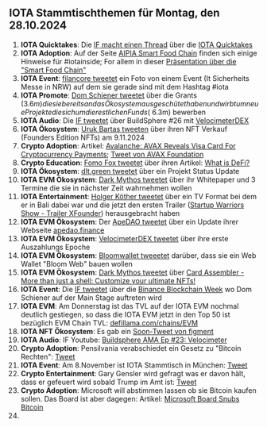 ## IOTA Stammtischthemen für Montag, den 28.10.2024

1. **IOTA Quicktakes**: Die [IF macht einen Thread](https://x.com/iota/status/1848303281841246352) über die [IOTA Quicktakes]()
2. **IOTA Adoption**: Auf der Seite [AIPIA Smart Food Chain](https://www.aipia.info/smart-packaging-AIPIA-Smart-Food-Chain-41.php) finden sich einige Hinweise für #iotainside; For allem in dieser [Präsentation über die "Smart Food Chain"](https://www.aipia.info/upload/bestanden/smart-food-chain-l-project-general-information-17231941280.pdf)
3. **IOTA Event**: [filancore tweetet](https://x.com/FilancoreGmbH/status/1848635209127739777) ein Foto von einem Event (It Sicherheits Messe in NRW) auf dem sie gerade sind mit dem Hashtag #iota
4. **IOTA Promote**: [Dom Schiener tweetet](https://x.com/DomSchiener/status/1848648792154783745) über die Grants ($3.6m) die sie bereits an das Ökosystem ausgeschütet haben und wirbt um neue Projekte die sich um die restlichen Funds (~$6.3m) bewerben
5. **IOTA Audio**: Die [IF tweetet](https://x.com/iota/status/1848697871505248452) über BuildSphere #26 mit [VelocimeterDEX](https://x.com/VelocimeterDEX)
6. **IOTA Ökosystem**: [Uruk Bartas tweeten](https://x.com/UrukBartas/status/1848665709544349901) über ihren NFT Verkauf (Founders Edition NFTs) am 9.11.2024
7. **Crypto Adoption**: Artikel: [Avalanche: AVAX Reveals Visa Card For Cryptocurrency Payments](https://watcher.guru/news/avalanche-avax-reveals-visa-card-for-cryptocurrency-payments); [Tweet von AVAX Foundation](https://x.com/AvalancheFDN/status/1848470963672711543)
8. **Crypto Education**: [Fomo Fox tweetet](https://x.com/FOMO_Fox/status/1848695934340796843) über ihren Artikel: [What is DeFi?](https://fomofox.info/education/defi-decentralized-finance/)
9. **IOTA Ökosystem**: [dlt.green tweetet](https://x.com/dlt_green/status/1848760524097359987) über ein Projekt Status Update
10. **IOTA EVM Ökosystem**: [Dark Mythos tweetet](https://x.com/DarkMythosIOTA/status/1848979115853939111) über ihr Whitepaper und 3 Termine die sie in nächster Zeit wahrnehmen wollen
11. **IOTA Entertainment**: [Holger Köther tweetet](https://x.com/HolgerKoether/status/1848818441060553068) über ein TV Format bei dem er in Bali dabei war und die jetzt den ersten Trailer ([Startup Warriors Show - Trailer XFounder](https://www.youtube.com/watch?v=CkJBPMCUWpI)) herausgebracht haben
12. **IOTA EVM Ökosystem**: Der [ApeDAO tweetet](https://x.com/0xApeDAO/status/1848797045689090227) über ein Update ihrer Webseite [apedao.finance](https://apedao.finance/)
13. **IOTA EVM Ökosystem**: [VelocimeterDEX tweetet](https://x.com/VelocimeterDEX/status/1849251068301177095) über ihre erste Auszahlungs Epoche
14. **IOTA EVM Ökosystem**: [Bloomwallet tweeetet](https://x.com/bloomwalletio/status/1849127127435895076) darüber, dass sie ein Web Wallet "Bloom Web" bauen wollen
15. **IOTA EVM Ökosystem**: [Dark Mythos tweetet](https://x.com/DarkMythosIOTA/status/1849362873811689614) über [Card Assembler - More than just a shell: Customize your ultimate NFTs!](https://x.com/DarkMythosIOTA/status/1849362873811689614)
16. **IOTA Event**: Die [IF tweetet](https://x.com/iota/status/1849420316029669694) über die [Binance Blockchain Week](https://www.binanceblockchainweek.com/event/b7fbe2af-9ab6-4bb2-b78b-486c4d1fa80f/websitePage:9ec1ee53-cbdd-4234-8f04-fb70d6f7ad2e) wo Dom Schiener auf der Main Stage auftreten wird
17. **IOTA EVM**: Am Donnerstag ist das TVL auf der IOTA EVM nochmal deutlich gestiegen, so dass die IOTA EVM jetzt in den Top 50 ist bezüglich EVM Chain TVL: [defillama.com/chains/EVM](https://defillama.com/chains/EVM)
18. **IOTA NFT Ökosystem**: Es gab ein [Soon-Tweet von figment](https://x.com/figment_nfts/status/1849440990404190321)
19. **IOTA Audio**: IF Youtube: [Buildsphere AMA Ep #23: Velocimeter](https://www.youtube.com/watch?v=nSahj96LcvM)
20. **Crypto Adoption**: Pensilvania verabschiedet ein Gesetz zu "Bitcoin Rechten": [Tweet](https://x.com/kyle_chasse/status/1849493301130588246)
21. **IOTA Event**: Am 8.November ist IOTA Stammtisch in München: [Tweet](https://x.com/IotaMunchen/status/1849492708588507453)
22. **Crypto Entertainment**: Gary Gensler wird gefragt was er davon hält, dass er gefeuert wird sobald Trump im Amt ist: [Tweet](https://x.com/AltcoinDailyio/status/1849692898930893044)
23. **Crypto Adoption**: Microsoft will abstimmen lassen ob sie Bitcoin kaufen sollen. Das Board ist aber dagegen: Artikel: [Microsoft Board Snubs Bitcoin](https://u.today/microsoft-board-snubs-bitcoin)
24. 
